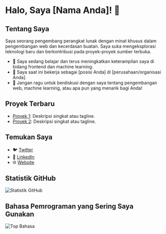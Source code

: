 # Halo, Saya [Nama Anda]! 👋

## Tentang Saya
Saya seorang pengembang perangkat lunak dengan minat khusus dalam pengembangan web dan kecerdasan buatan. Saya suka mengeksplorasi teknologi baru dan berkontribusi pada proyek-proyek sumber terbuka.

- 🌱 Saya sedang belajar dan terus meningkatkan keterampilan saya di bidang frontend dan machine learning.
- 💼 Saya saat ini bekerja sebagai [posisi Anda] di [perusahaan/organisasi Anda].
- 💬 Jangan ragu untuk berdiskusi dengan saya tentang pengembangan web, machine learning, atau apa pun yang menarik bagi Anda!

## Proyek Terbaru
- [Proyek 1](link_proyek_1): Deskripsi singkat atau tagline.
- [Proyek 2](link_proyek_2): Deskripsi singkat atau tagline.

## Temukan Saya
- 🐦 [Twitter](link_twitter)
- 💼 [LinkedIn](link_linkedin)
- 🌐 [Website](link_website)

## Statistik GitHub
![Statistik GitHub](https://github-readme-stats.vercel.app/api?username=nama_pengguna&show_icons=true&theme=dark)

## Bahasa Pemrograman yang Sering Saya Gunakan
![Top Bahasa](https://github-readme-stats.vercel.app/api/top-langs/?username=nama_pengguna&layout=compact&theme=dark)
